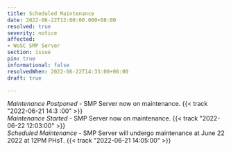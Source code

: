 ```yaml
---
title: Scheduled Maintenance
date: 2022-06-22T12:00:00.000+08:00
resolved: true
severity: notice
affected:
- WoSC SMP Server
section: issue
pin: true
informational: false
resolvedWhen: 2022-06-22T14:33:00+08:00
draft: true

---
```

  
_Maintenance Postponed_ - SMP Server now on maintenance. {{< track "2022-06-21 14:3 :00" >}}  
_Maintenance Started_ - SMP Server now on maintenance. {{< track "2022-06-22 12:03:00" >}}  
_Scheduled Maintenance_ - SMP Server will undergo maintenance at June 22 2022 at 12PM PHsT. {{< track "2022-06-21 14:05:00" >}}